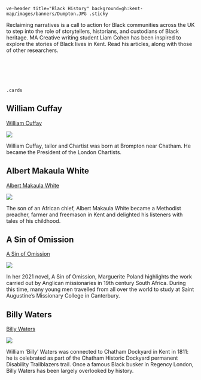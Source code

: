 `ve-header title="Black History" background=gh:kent-map/images/banners/Dumpton.JPG .sticky`

Reclaiming narratives is a call to action for Black communities across the UK to step into the role of storytellers, historians, and custodians of Black heritage. MA Creative writing student Liam Cohen has been inspired to explore the stories of Black lives in Kent. Read his articles, along with those of other researchers.


# &nbsp; 
`.cards`

## William Cuffay

[William Cuffay](/19c/19c-cuffay-biography)

![](https://iiif.juncture-digital.org/thumbnail?url=https://upload.wikimedia.org/wikipedia/commons/6/62/ChartistRiot.jpg)

William Cuffay, tailor and Chartist was born at Brompton near Chatham. He became the President of the London Chartists. 

## Albert Makaula White

[Albert Makaula White](/20c/20c-makaula-white-biography)

![](https://iiif.juncture-digital.org/thumbnail?url=https://commons.wikimedia.org/wiki/File:Ploughing._754_(NBY_419452).jpg)

The son of an African chief, Albert Makaula White became a Methodist preacher, farmer and freemason in Kent and delighted his listeners with tales of his childhood.

## A Sin of Omission

[A Sin of Omission](/21c/21c-sin-of-omission/)

![](https://raw.githubusercontent.com/kent-map/images/main/thumbnails/21c_Augustine_College.jpg)

In her 2021 novel, A Sin of Omission, Marguerite Poland highlights the work carried out by Anglican missionaries in 19th century South Africa. During this time, many young men travelled from all over the world to study at Saint Augustine’s Missionary College in Canterbury.

## Billy Waters

[Billy Waters](/19c/19c-waters-biography)

![](https://iiif.juncture-digital.org/thumbnail?url=https://upload.wikimedia.org/wikipedia/commons/e/ec/Billy_Waters%2C_a_one_legged_busker%2C_in_a_crowded_London_stree_Wellcome_V0007299.jpg)

William ‘Billy’ Waters was connected to Chatham Dockyard in Kent in 1811: he is celebrated as part of the Chatham Historic Dockyard permanent Disability Trailblazers trail. Once a famous Black busker in Regency London, Billy Waters has been largely overlooked by history.

